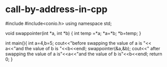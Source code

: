 # call-by-address-in-cpp

#include<iostream>
#include<conio.h>
using namespace std; 

void swappointer(int *a, int *b) {
   int temp =*a; 
   *a=*b;
   *b=temp;
}
  
int main(){
int a=4,b=5;
cout<<"before swapping the value of a is "<< a<<"and the value of b is "<<b<<endl; 
swappointer(&a,&b);
cout<<" after swapping the value of a is"<<a<<"and the value of b is"<<b<<endl;
return 0;
}




  


